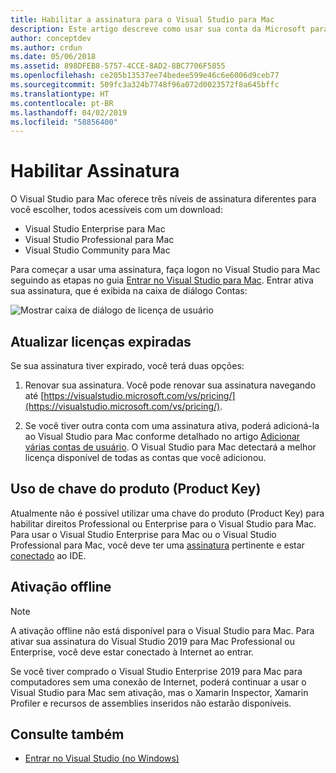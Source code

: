 ```yaml
---
title: Habilitar a assinatura para o Visual Studio para Mac
description: Este artigo descreve como usar sua conta da Microsoft para ativar sua assinatura e desbloquear recursos no Visual Studio para Mac
author: conceptdev
ms.author: crdun
ms.date: 05/06/2018
ms.assetid: 898DFEB8-5757-4CCE-8AD2-8BC7706F5855
ms.openlocfilehash: ce205b13537ee74bedee599e46c6e6006d9ceb77
ms.sourcegitcommit: 509fc3a324b7748f96a072d0023572f8a645bffc
ms.translationtype: HT
ms.contentlocale: pt-BR
ms.lasthandoff: 04/02/2019
ms.locfileid: "58856400"
---
```

# <a name="enable-subscription"></a>Habilitar Assinatura

O Visual Studio para Mac oferece três níveis de assinatura diferentes para você escolher, todos acessíveis com um download:

* Visual Studio Enterprise para Mac
* Visual Studio Professional para Mac
* Visual Studio Community para Mac

Para começar a usar uma assinatura, faça logon no Visual Studio para Mac seguindo as etapas no guia [Entrar no Visual Studio para Mac](signing-in.md). Entrar ativa sua assinatura, que é exibida na caixa de diálogo Contas:

![Mostrar caixa de diálogo de licença de usuário](media/user-accounts-login.png)

## <a name="update-expired-licenses"></a>Atualizar licenças expiradas

Se sua assinatura tiver expirado, você terá duas opções:

1. Renovar sua assinatura. Você pode renovar sua assinatura navegando até [https://visualstudio.microsoft.com/vs/pricing/](https://visualstudio.microsoft.com/vs/pricing/).

2. Se você tiver outra conta com uma assinatura ativa, poderá adicioná-la ao Visual Studio para Mac conforme detalhado no artigo [Adicionar várias contas de usuário](signing-in.md). O Visual Studio para Mac detectará a melhor licença disponível de todas as contas que você adicionou.

## <a name="product-key-usage"></a>Uso de chave do produto (Product Key)

Atualmente não é possível utilizar uma chave do produto (Product Key) para habilitar direitos Professional ou Enterprise para o Visual Studio para Mac. Para usar o Visual Studio Enterprise para Mac ou o Visual Studio Professional para Mac, você deve ter uma [assinatura](https://visualstudio.microsoft.com/subscriptions/) pertinente e estar [conectado](signing-in.md) ao IDE.

## <a name="offline-activation"></a>Ativação offline

> [!NOTE]
> A ativação offline não está disponível para o Visual Studio para Mac.
> Para ativar sua assinatura do Visual Studio 2019 para Mac Professional ou Enterprise, você deve estar conectado à Internet ao entrar.

Se você tiver comprado o Visual Studio Enterprise 2019 para Mac para computadores sem uma conexão de Internet, poderá continuar a usar o Visual Studio para Mac sem ativação, mas o Xamarin Inspector, Xamarin Profiler e recursos de assemblies inseridos não estarão disponíveis.

## <a name="see-also"></a>Consulte também

- [Entrar no Visual Studio (no Windows)](/visualstudio/ide/signing-in-to-visual-studio)